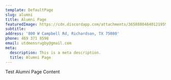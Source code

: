 ```yaml
---
template: DefaultPage
slug: alumni
title: Alumni Page
featuredImage: https://cdn.discordapp.com/attachments/365888048401219594/641517476680564738/i-zpsRbQD-X3.png
subtitle:
address: '800 W Campbell Rd, Richardson, TX 75080'
phone: 469 371 8598
email: utdmensrugby@gmail.com
meta:
  description: This is a meta description.
  title: Alumni Page
---
```


Test Alumni Page Content

